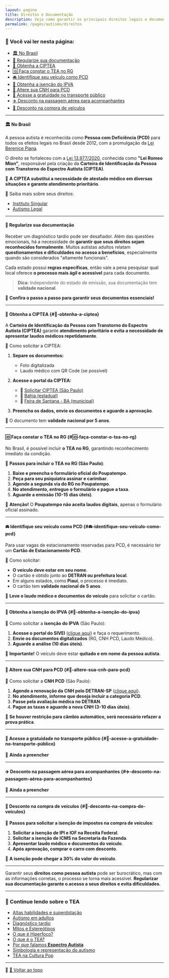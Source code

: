 ```yaml
---
layout: pagina
title: Direitos e Documentação
description: Veja como garantir os principais direitos legais e documentos da pessoa com TEA no Brasil.
permalink: /pages/autismo/direitos
---
```


### 📌 Você vai ler nesta página:

- [🏛 No Brasil](#🏛-no-brasil)
- [📝 Regularize sua documentação](#📝-regularize-sua-documentação)
- [📇 Obtenha a CIPTEA](#📇-obtenha-a-ciptea)
- [🆔 Faça constar o TEA no RG](#🆔-faça-constar-o-tea-no-rg)
- [🚘 Identifique seu veículo como PCD](#🚘-identifique-seu-veículo-como-pcd)
- [💸 Obtenha a isenção do IPVA](#💸-obtenha-a-isenção-do-ipva)
- [🪪 Altere sua CNH para PCD](#🪪-altere-sua-cnh-para-pcd)
- [🚌 Acesse a gratuidade no transporte público](#🚌-acesse-a-gratuidade-no-transporte-público)
- [✈️ Desconto na passagem aérea para acompanhantes](#✈️-desconto-na-passagem-aérea-para-acompanhantes)
- [🚗 Desconto na compra de veículos](#🚗-desconto-na-compra-de-veículos)

---

#### 🏛 No Brasil

A pessoa autista é reconhecida como **Pessoa com Deficiência (PCD)** para todos os efeitos legais no Brasil desde 2012, com a promulgação da [Lei Berenice Piana](https://presrepublica.jusbrasil.com.br/legislacao/1033668/lei-12764-12).

O direito se fortaleceu com a [Lei 13.977/2020](https://www.planalto.gov.br/ccivil_03/_ato2019-2022/2020/lei/l13977.htm), conhecida como **"Lei Romeo Mion"**, responsável pela criação da **Carteira de Identificação da Pessoa com Transtorno do Espectro Autista (CIPTEA)**.

🔹 **A CIPTEA substitui a necessidade de atestado médico em diversas situações e garante atendimento prioritário**.

🔗 Saiba mais sobre seus direitos:  
- [Instituto Singular](https://institutosingular.org/blog/direitos-dos-autistas/)  
- [Autismo Legal](https://autismolegal.com.br/direitos-do-autista/)  

---

#### 📝 Regularize sua documentação

Receber um diagnóstico tardio pode ser desafiador. Além das questões emocionais, há a necessidade de **garantir que seus direitos sejam reconhecidos formalmente**. Muitos autistas adultos relatam **questionamentos e dificuldades no acesso a benefícios**, especialmente quando são considerados "altamente funcionais".

Cada estado possui **regras específicas**, então vale a pena pesquisar qual local oferece **o processo mais ágil e acessível** para cada documento.

> **Dica:** Independente do estado de emissão, sua documentação tem **validade nacional**.

📌 **Confira o passo a passo para garantir seus documentos essenciais!**

---

#### 📇 Obtenha a CIPTEA {#📇-obtenha-a-ciptea}

A **Carteira de Identificação da Pessoa com Transtorno do Espectro Autista (CIPTEA)** garante **atendimento prioritário e evita a necessidade de apresentar laudos médicos repetidamente**.

🔹 Como solicitar a CIPTEA:  
1. **Separe os documentos:**  
   - Foto digitalizada  
   - Laudo médico com QR Code (se possível)  

2. **Acesse o portal da CIPTEA:**  
   - 🔗 [Solicitar CIPTEA (São Paulo)](https://ciptea.sp.gov.br/)  
   - 🔗 [Bahia (estadual)](http://www.ciptea.sjdh.ba.gov.br/index.php?Index/login)  
   - 🔗 [Feira de Santana - BA (municipal)](https://autismo.feiradesantana.ba.gov.br/cadastro/)  

3. **Preencha os dados, envie os documentos e aguarde a aprovação**.

📌 O documento tem **validade nacional por 5 anos**.

---

#### 🆔 Faça constar o TEA no RG {#🆔-faça-constar-o-tea-no-rg}

No Brasil, é possível incluir **o TEA no RG**, garantindo reconhecimento imediato da condição.

🔹 **Passos para incluir o TEA no RG (São Paulo)**:  
1. **Baixe e preencha o formulário oficial do Poupatempo**.  
2. **Peça para seu psiquiatra assinar e carimbar**.  
3. **Agende a segunda via do RG no Poupatempo**.  
4. **No atendimento, entregue o formulário e pague a taxa**.  
5. **Aguarde a emissão (10-15 dias úteis)**.

📌 **Atenção!** O **Poupatempo não aceita laudos digitais**, apenas o formulário oficial assinado.

---

#### 🚘 Identifique seu veículo como PCD {#🚘-identifique-seu-veículo-como-pcd}

Para usar vagas de estacionamento reservadas para PCD, é necessário ter um **Cartão de Estacionamento PCD**.

🔹 Como solicitar:  
- **O veículo deve estar em seu nome**.  
- O cartão é obtido junto ao **DETRAN ou prefeitura local**.  
- Em alguns estados, como **Piauí**, o processo é imediato.  
- O cartão tem **validade nacional de 5 anos**.

📌 **Leve o laudo médico e documentos do veículo** para solicitar o cartão.

---

#### 💸 Obtenha a isenção do IPVA {#💸-obtenha-a-isenção-do-ipva}

🔹 Como solicitar a **isenção do IPVA** (São Paulo):  
1. **Acesse o portal do SIVEI** ([clique aqui](https://www3.fazenda.sp.gov.br/SIVEI/)) e faça o requerimento.  
2. **Envie os documentos digitalizados** (RG, CNH PCD, Laudo Médico).  
3. **Aguarde a análise (10 dias úteis)**.  

📌 **Importante!** O veículo deve estar **quitado e em nome da pessoa autista**.

---

#### 🪪 Altere sua CNH para PCD {#🪪-altere-sua-cnh-para-pcd}

🔹 Como solicitar a **CNH PCD** (São Paulo):  
1. **Agende a renovação da CNH pelo DETRAN-SP** ([clique aqui](https://www.detran.sp.gov.br/)).  
2. **No atendimento, informe que deseja incluir a categoria PCD**.  
3. **Passe pela avaliação médica no DETRAN**.  
4. **Pague as taxas e aguarde a nova CNH (3-10 dias úteis)**.  

📌 **Se houver restrição para câmbio automático, será necessário refazer a prova prática**.

---

#### 🚌 Acesse a gratuidade no transporte público {#🚌-acesse-a-gratuidade-no-transporte-público}

🔹 **Ainda a preencher**

---

#### ✈️ Desconto na passagem aérea para acompanhantes {#✈️-desconto-na-passagem-aérea-para-acompanhantes}

🔹 **Ainda a preencher**

---

#### 🚗 Desconto na compra de veículos {#🚗-desconto-na-compra-de-veículos}

🔹 **Passos para solicitar a isenção de impostos na compra de veículos**:  
1. **Solicitar a isenção de IPI e IOF na Receita Federal**.  
2. **Solicitar a isenção de ICMS na Secretaria da Fazenda**.  
3. **Apresentar laudo médico e documentos do veículo**.  
4. **Após aprovação, comprar o carro com desconto**.  

📌 **A isenção pode chegar a 30% do valor do veículo**.

---

Garantir seus **direitos como pessoa autista** pode ser burocrático, mas com as informações corretas, o processo se torna mais acessível. **Regularizar sua documentação garante o acesso a seus direitos e evita dificuldades**.

---

### 🔎 Continue lendo sobre o TEA

- [Altas habilidades e superdotação](/pages/autismo/habilidades.html)  
- [Autismo em adultos](/pages/autismo/tea_adultos.html)  
- [Diagnóstico tardio](/pages/autismo/diag_tardio.html)  
- [Mitos e Estereótipos](/pages/autismo/mitos.html)  
- [O que é Hiperfoco?](/pages/autismo/index_hiperfoco.html)  
- [O que é o TEA?](/pages/autismo/autismo.html)  
- [Por que falamos **Espectro Autista**](/pages/autismo/espectro.html)  
- [Simbologia e representação do autismo](/pages/autismo/simbolos.html)  
- [TEA na Cultura Pop](/pages/autismo/representacao.html)

---

📌 [🔼 Voltar ao topo](#📌-você-vai-ler-nesta-página)
